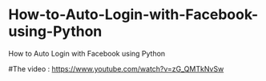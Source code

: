 # How-to-Auto-Login-with-Facebook-using-Python
How  to Auto Login with Facebook  using Python


#The video :
https://www.youtube.com/watch?v=zG_QMTkNvSw
